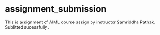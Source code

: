 # assignment_submission

This is assignment of AIML course assign by instructor Samriddha Pathak.
Sublitted sucessfully .
